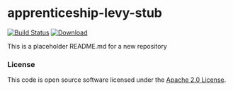 
# apprenticeship-levy-stub

[![Build Status](https://travis-ci.org/hmrc/apprenticeship-levy-stub.svg?branch=master)](https://travis-ci.org/hmrc/apprenticeship-levy-stub) [ ![Download](https://api.bintray.com/packages/hmrc/releases/apprenticeship-levy-stub/images/download.svg) ](https://bintray.com/hmrc/releases/apprenticeship-levy-stub/_latestVersion)

This is a placeholder README.md for a new repository

### License

This code is open source software licensed under the [Apache 2.0 License]("http://www.apache.org/licenses/LICENSE-2.0.html").
    